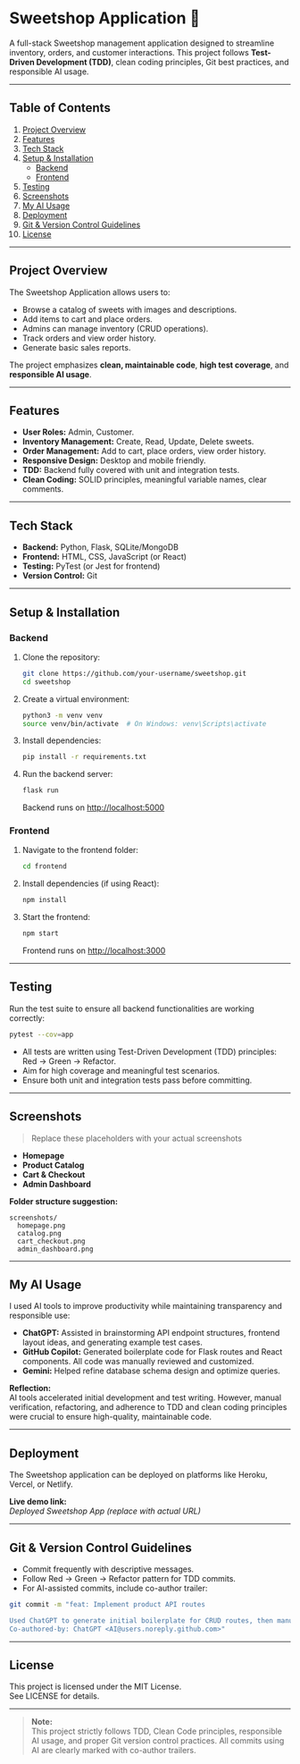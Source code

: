 # Sweetshop Application 🍬

A full-stack Sweetshop management application designed to streamline inventory, orders, and customer interactions. This project follows **Test-Driven Development (TDD)**, clean coding principles, Git best practices, and responsible AI usage.

---

## Table of Contents
1. [Project Overview](#project-overview)
2. [Features](#features)
3. [Tech Stack](#tech-stack)
4. [Setup & Installation](#setup--installation)
   - [Backend](#backend)
   - [Frontend](#frontend)
5. [Testing](#testing)
6. [Screenshots](#screenshots)
7. [My AI Usage](#my-ai-usage)
8. [Deployment](#deployment)
9. [Git & Version Control Guidelines](#git--version-control-guidelines)
10. [License](#license)

---

## Project Overview
The Sweetshop Application allows users to:
- Browse a catalog of sweets with images and descriptions.
- Add items to cart and place orders.
- Admins can manage inventory (CRUD operations).
- Track orders and view order history.
- Generate basic sales reports.

The project emphasizes **clean, maintainable code**, **high test coverage**, and **responsible AI usage**.

---

## Features
- **User Roles:** Admin, Customer.
- **Inventory Management:** Create, Read, Update, Delete sweets.
- **Order Management:** Add to cart, place orders, view order history.
- **Responsive Design:** Desktop and mobile friendly.
- **TDD:** Backend fully covered with unit and integration tests.
- **Clean Coding:** SOLID principles, meaningful variable names, clear comments.

---

## Tech Stack
- **Backend:** Python, Flask, SQLite/MongoDB
- **Frontend:** HTML, CSS, JavaScript (or React)
- **Testing:** PyTest (or Jest for frontend)
- **Version Control:** Git

---

## Setup & Installation

### Backend
1. Clone the repository:
   ```bash
   git clone https://github.com/your-username/sweetshop.git
   cd sweetshop
   ```
2. Create a virtual environment:
   ```bash
   python3 -m venv venv
   source venv/bin/activate  # On Windows: venv\Scripts\activate
   ```
3. Install dependencies:
   ```bash
   pip install -r requirements.txt
   ```
4. Run the backend server:
   ```bash
   flask run
   ```
   Backend runs on [http://localhost:5000](http://localhost:5000)

### Frontend
1. Navigate to the frontend folder:
   ```bash
   cd frontend
   ```
2. Install dependencies (if using React):
   ```bash
   npm install
   ```
3. Start the frontend:
   ```bash
   npm start
   ```
   Frontend runs on [http://localhost:3000](http://localhost:3000)

---

## Testing

Run the test suite to ensure all backend functionalities are working correctly:

```bash
pytest --cov=app
```

- All tests are written using Test-Driven Development (TDD) principles: Red → Green → Refactor.
- Aim for high coverage and meaningful test scenarios.
- Ensure both unit and integration tests pass before committing.

---

## Screenshots

> Replace these placeholders with your actual screenshots

- **Homepage**
- **Product Catalog**
- **Cart & Checkout**
- **Admin Dashboard**

**Folder structure suggestion:**
```
screenshots/
  homepage.png
  catalog.png
  cart_checkout.png
  admin_dashboard.png
```

---

## My AI Usage

I used AI tools to improve productivity while maintaining transparency and responsible use:

- **ChatGPT:** Assisted in brainstorming API endpoint structures, frontend layout ideas, and generating example test cases.
- **GitHub Copilot:** Generated boilerplate code for Flask routes and React components. All code was manually reviewed and customized.
- **Gemini:** Helped refine database schema design and optimize queries.

**Reflection:**  
AI tools accelerated initial development and test writing. However, manual verification, refactoring, and adherence to TDD and clean coding principles were crucial to ensure high-quality, maintainable code.

---

## Deployment

The Sweetshop application can be deployed on platforms like Heroku, Vercel, or Netlify.

**Live demo link:**  
_Deployed Sweetshop App (replace with actual URL)_

---

## Git & Version Control Guidelines

- Commit frequently with descriptive messages.
- Follow Red → Green → Refactor pattern for TDD commits.
- For AI-assisted commits, include co-author trailer:

```bash
git commit -m "feat: Implement product API routes

Used ChatGPT to generate initial boilerplate for CRUD routes, then manually added validation and testing.
Co-authored-by: ChatGPT <AI@users.noreply.github.com>"
```

---

## License

This project is licensed under the MIT License.  
See LICENSE for details.

---

> **Note:**  
> This project strictly follows TDD, Clean Code principles, responsible AI usage, and proper Git version control practices. All commits using AI are clearly marked with co-author trailers.
